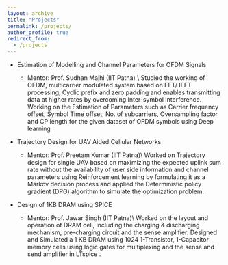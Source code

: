 ```yaml
---
layout: archive
title: "Projects"
permalink: /projects/
author_profile: true
redirect_from:
  - /projects
---
```

* Estimation of Modelling and Channel Parameters for OFDM Signals
  * Mentor: Prof. Sudhan Majhi (IIT Patna)  \\
    Studied the working of OFDM, multicarrier modulated system based on FFT/ IFFT processing, Cyclic prefix and
    zero padding and enables transmitting data at higher rates by overcoming Inter-symbol Interference.
    Working on the Estimation of Parameters such as Carrier frequency offset, Symbol Time offset, No. of subcarriers,
    Oversampling factor and CP length for the given dataset of OFDM symbols using Deep learning



* Trajectory Design for UAV Aided Cellular Networks
  * Mentor: Prof. Preetam Kumar (IIT Patna)\\
    Worked on Trajectory design for single UAV based on maximizing the expected uplink sum rate 
    without the availability of user side information and channel parameters using Reinforcement
    learning by formulating it as a Markov decision process and applied the Deterministic policy gradient (DPG)
    algorithm to simulate the optimization problem.
   
   
   
* Design of 1KB DRAM using SPICE
  * Mentor: Prof. Jawar Singh (IIT Patna)\\
    Worked on the layout and operation of DRAM cell, including the charging & discharging mechanism, pre-charging
    circuit and the sense amplifier. Designed and Simulated a 1 KB DRAM using 1024 1-Transistor, 1-Capacitor memory 
    cells using logic gates for multiplexing and the sense and send amplifier in LTspice .  
